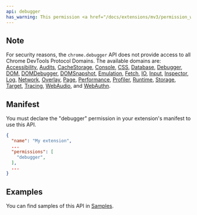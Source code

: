 ```yaml
---
api: debugger
has_warning: This permission <a href="/docs/extensions/mv3/permission_warnings/#permissions_with_warnings">triggers a warning</a>.
---
```


## Note

For security reasons, the `chrome.debugger` API does not provide access to all Chrome DevTools
Protocol Domains. The available domains are: [Accessibility][accessibility],
[Audits][audits], [CacheStorage][cache-storage], [Console][console],
[CSS][css], [Database][database], [Debugger][debugger], [DOM][dom],
[DOMDebugger][dom-debugger], [DOMSnapshot][dom-snapshot],
[Emulation][emulation], [Fetch][fetch], [IO][io], [Input][input],
[Inspector][inspector], [Log][log], [Network][network], [Overlay][overlay],
[Page][page], [Performance][performance], [Profiler][profiler],
[Runtime][runtime], [Storage][storage], [Target][target], [Tracing][tracing],
[WebAudio][web-audio], and [WebAuthn][webauthn].

## Manifest

You must declare the "debugger" permission in your extension's manifest to use this API.

```json
{
  "name": "My extension",
  ...
  "permissions": [
    "debugger",
  ],
  ...
}
```

## Examples

You can find samples of this API in [Samples][debugger-samples].

[audits]: https://chromedevtools.github.io/devtools-protocol/tot/Audits
[dom]: https://chromedevtools.github.io/devtools-protocol/tot/DOM
[emulation]: https://chromedevtools.github.io/devtools-protocol/tot/Emulation
[fetch]: https://chromedevtools.github.io/devtools-protocol/tot/Fetch
[io]: https://chromedevtools.github.io/devtools-protocol/tot/IO
[input]: https://chromedevtools.github.io/devtools-protocol/tot/Input
[inspector]: https://chromedevtools.github.io/devtools-protocol/tot/Inspector
[log]: https://chromedevtools.github.io/devtools-protocol/tot/Log
[network]: https://chromedevtools.github.io/devtools-protocol/tot/Network
[overlay]: https://chromedevtools.github.io/devtools-protocol/tot/Overlay
[page]: https://chromedevtools.github.io/devtools-protocol/tot/Page
[storage]: https://chromedevtools.github.io/devtools-protocol/tot/Storage
[target]: https://chromedevtools.github.io/devtools-protocol/tot/Target
[tracing]: https://chromedevtools.github.io/devtools-protocol/tot/Tracing
[webauthn]: https://chromedevtools.github.io/devtools-protocol/tot/WebAuthn
[debugger-samples]: /docs/extensions/mv3/samples#search:debugger
[css]: https://chromedevtools.github.io/devtools-protocol/tot/css
[cache-storage]: https://chromedevtools.github.io/devtools-protocol/tot/CacheStorage
[dom-debugger]: https://chromedevtools.github.io/devtools-protocol/tot/DOMDebugger
[dom-snapshot]: https://chromedevtools.github.io/devtools-protocol/tot/DOMSnapshot
[database]: https://chromedevtools.github.io/devtools-protocol/tot/Database
[performance]: https://chromedevtools.github.io/devtools-protocol/tot/Performance
[web-audio]: https://chromedevtools.github.io/devtools-protocol/tot/WebAudio
[runtime]: https://chromedevtools.github.io/devtools-protocol/tot/Runtime
[debugger]: https://chromedevtools.github.io/devtools-protocol/tot/Debugger
[console]: https://chromedevtools.github.io/devtools-protocol/tot/Console
[profiler]: https://chromedevtools.github.io/devtools-protocol/tot/Profiler
[accessibility]: https://chromedevtools.github.io/devtools-protocol/tot/Accessibility
